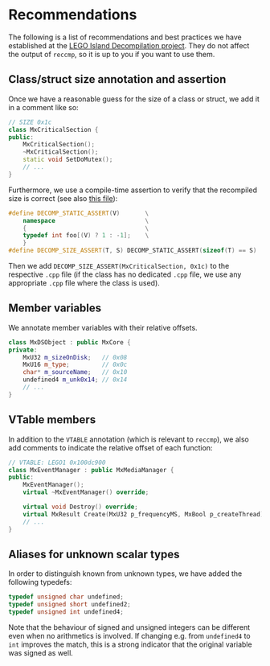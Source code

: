 # Recommendations

The following is a list of recommendations and best practices we have established at the [LEGO Island Decompilation project](https://github.com/isledecomp/isle). They do not affect the output of `reccmp`, so it is up to you if you want to use them.

## Class/struct size annotation and assertion

Once we have a reasonable guess for the size of a class or struct, we add it in a comment like so:
```c++
// SIZE 0x1c
class MxCriticalSection {
public:
	MxCriticalSection();
	~MxCriticalSection();
	static void SetDoMutex();
    // ...
}
```
Furthermore, we use a compile-time assertion to verify that the recompiled size is correct (see also [this file](https://github.com/isledecomp/isle/blob/82453f62d84f979f8a6fc7b46e21b61cb835d2f1/util/decomp.h)):
```c++
#define DECOMP_STATIC_ASSERT(V)       \
	namespace                         \
	{                                 \
	typedef int foo[(V) ? 1 : -1];    \
	}
#define DECOMP_SIZE_ASSERT(T, S) DECOMP_STATIC_ASSERT(sizeof(T) == S)
```
Then we add `DECOMP_SIZE_ASSERT(MxCriticalSection, 0x1c)` to the respective `.cpp` file (if the class has no dedicated `.cpp` file, we use any appropriate `.cpp` file where the class is used).

## Member variables

We annotate member variables with their relative offsets.

```c++
class MxDSObject : public MxCore {
private:
	MxU32 m_sizeOnDisk;   // 0x08
	MxU16 m_type;         // 0x0c
	char* m_sourceName;   // 0x10
	undefined4 m_unk0x14; // 0x14
    // ...
}
```

## VTable members

In addition to the `VTABLE` annotation (which is relevant to `reccmp`), we also add comments to indicate the relative offset of each function:
```c++
// VTABLE: LEGO1 0x100dc900
class MxEventManager : public MxMediaManager {
public:
	MxEventManager();
	virtual ~MxEventManager() override;

	virtual void Destroy() override;                                     // vtable+0x18
	virtual MxResult Create(MxU32 p_frequencyMS, MxBool p_createThread); // vtable+0x28
    // ...
}
```

## Aliases for unknown scalar types

In order to distinguish known from unknown types, we have added the following typedefs:
```c++
typedef unsigned char undefined;
typedef unsigned short undefined2;
typedef unsigned int undefined4;
```
Note that the behaviour of signed and unsigned integers can be different even when no arithmetics is involved. If changing e.g. from `undefined4` to `int` improves the match, this is a strong indicator that the original variable was signed as well.